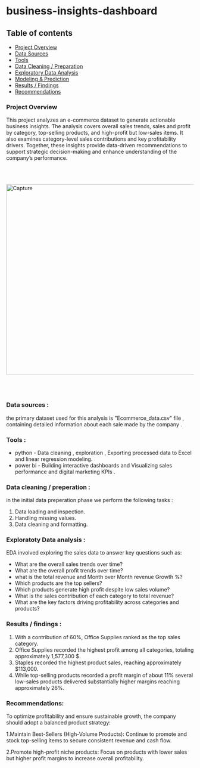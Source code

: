 # business-insights-dashboard


## Table of contents
- [Project Overview](#project-overview)
- [Data Sources](#data-sources)
- [Tools](#tools)
- [Data Cleaning / Preparation](#data-cleaning--preparation)
- [Exploratory Data Analysis](#exploratory-data-analysis)
- [Modeling & Prediction](#modeling--prediction)
- [Results / Findings](#results--findings)
- [Recommendations](#recommendations)




### Project Overview



This project analyzes an e-commerce dataset to generate actionable business insights. The analysis covers overall sales trends, sales and profit by category, top-selling products, and high-profit but low-sales items. It also examines category-level sales contributions and key profitability drivers. Together, these insights provide data-driven recommendations to support strategic decision-making and enhance understanding of the company’s performance.



<br><br>

<img width="1315" height="511" alt="Capture" src="https://github.com/user-attachments/assets/52363be9-8a85-486c-a444-83953a55a5a8" />

<br><br>




### Data sources :

the primary dataset used for this analysis is "Ecommerce_data.csv" file , containing detailed information about each sale made by the company .


### Tools :

- python - Data cleaning , exploration , Exporting processed data to Excel and linear regression modeling.
- power bi - Building interactive dashboards and Visualizing sales performance and digital marketing KPIs .


### Data cleaning / preperation :

in the initial data preperation phase we perform the following tasks :
1. Data loading and inspection.
2. Handling missing values.
3. Data cleaning and formatting.


### Exploratoty Data analysis :
EDA involved exploring the sales data to answer key questions such as:

- What are the overall sales trends over time?
- What are the overall profit trends over time?
- what is the total revenue and Month over Month revenue Growth %?
- Which products are the top sellers?
- Which products generate high profit despite low sales volume?
- What is the sales contribution of each category to total revenue?
- What are the key factors driving profitability across categories and products?



### Results / findings :

 1. With a contribution of 60%, Office Supplies ranked as the top sales category.
 2. Office Supplies recorded the highest profit among all categories, totaling approximately 1,577,300 $.
 3. Staples recorded the highest product sales, reaching approximately $113,000.
 4. While top-selling products recorded a profit margin of about 11% several low-sales products delivered
    substantially higher margins reaching approximately 26%.

### Recommendations:

To optimize profitability and ensure sustainable growth, the company should adopt a balanced product strategy:

1.Maintain Best-Sellers (High-Volume Products): Continue to promote and stock top-selling items to secure consistent revenue and cash flow.

2.Promote high-profit niche products: Focus on products with lower sales but higher profit margins to increase overall profitability.
 



